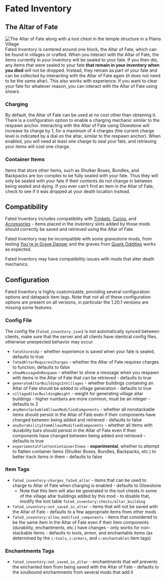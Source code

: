# Fated Inventory
## The Altar of Fate
![The Altar of Fate along with a loot chest in the temple structure in a Plains Village](https://cdn.modrinth.com/data/cached_images/6257546cf1f2e7bfb6141a197c386cace8601b74.png)
Fated Inventory is centered around one block, the Altar of Fate, which can be found in villages or crafted. When you interact with the Altar of Fate, the items currently in your inventory will be sealed to your fate. If you then die, any items that were sealed to your fate **that remain in your inventory when you died** will not be dropped. Instead, they remain as part of your fate and can be collected by interacting with the Altar of Fate again (it does not need to be the same altar). This also works with experience. If you want to clear your fate for whatever reason, you can interact with the Altar of Fate using shears.

### Charging
By default, the Altar of Fate can be used at no cost other than obtaining it. There is a configuration option to enable a charging mechanic similar to the respawn anchor. Interacting with the Altar of Fate using Glowstone will increase its charge by 1, for a maximum of 4 charges (the current charge level is indicated by a dial on the altar, similar to the respawn anchor). When enabled, you will need at least one charge to seal your fate, and retrieving your items will cost one charge.

### Container Items
Items that store other items, such as Shulker Boxes, Bundles, and Backpacks are too complex to be fully sealed with your fate. Thus they will only be sealed with your fate if their contents do not change in between being sealed and dying. If you ever can't find an item in the Altar of Fate, check to see if it was dropped at your death location instead.

## Compatibility
Fated Inventory includes compatibility with [Trinkets](https://modrinth.com/mod/trinkets), [Curios](https://modrinth.com/mod/curios), and [Accessories](https://modrinth.com/mod/accessories) - items placed in the inventory slots added by those mods should correctly be saved and retrieved using the Altar of Fate.

Fated Inventory may be incompatible with some gravestone mods, from testing [You're in Grave Danger](https://modrinth.com/mod/yigd) and the graves from [Quark Oddities](https://modrinth.com/mod/quark-oddities) works as expected.

Fated Inventory may have compatibility issues with mods that alter death mechanics.

## Configuration
Fated Inventory is highly customizable, providing several configuration options and datapack item tags. Note that not all of these configuration options are present on all versions, in particular the 1.20.1 versions are missing some features.
### Config File
The config file (`fated_inventory.json`) is not automatically synced between clients, make sure that the server and all clients have identical config files, otherwise unexpected behavior may occur.
- `fateStoresXp` - whether experience is saved when your fate is sealed, defaults to true
- `fatedAltarRequiresCharges` - whether the Altar of Fate requires charges to function, defaults to false
- `showMessageOnRespawn` - whether to show a message when you respawn with items in the Altar of Fate that can be retrieved - defaults to true
- `generateAltarBuildingsInVillages` - whether buildings containing an Altar of Fate should be added to village generation - defaults to true
- `villageAltarBuildingWeight` - weight for generating village altar buildings - higher numbers are more common, must be an integer - defaults to 2
- `anyNonstackableAllowsModifiedComponents` - whether all nonstackable items should persist in the Altar of Fate even if their components have changed between being added and retrieved - defaults to false
- `anyDurabilityItemAllowsModifiedComponents` - whether all items with durability bars should persist in the Altar of Fate even if their components have changed between being added and retrieved - defaults to true
- `experimentalFlattenContainerItems` - **experimental**, whether to attempt to flatten container items (Shulker Boxes, Bundles, Backpacks, etc.) to better track items in them - defaults to false
### Item Tags
- `fated_inventory:charges_fated_altar` - items that can be used to charge to Altar of Fate when charging is enabled - defaults to Glowstone
  - Note that this item will also be generated in the loot chests in some of the village altar buildings added by this mod - to disable that, modify the loot table `fated_inventory:chests/altar_building`
- `fated_inventory:not_saved_in_altar` - items that will not be saved with the Altar of Fate - defaults to a few appropriate items from other mods
- `fated_inventory:allow_modified_components` - items that considered to be the same item in the Altar of Fate even if their item components (durability, enchantments, etc.) have changes - only works for non-stackable items - defaults to tools, armor, and enchantable items (as determined by the `c:tools`, `c:armors`, and `c:enchantables` item tags)
### Enchantments Tags
- `fated_inventory:not_saved_in_altar` - enchantments that will prevents the enchanted item from being saved with the Altar of Fate - defaults to the soulbound enchantments from several mods that add it
